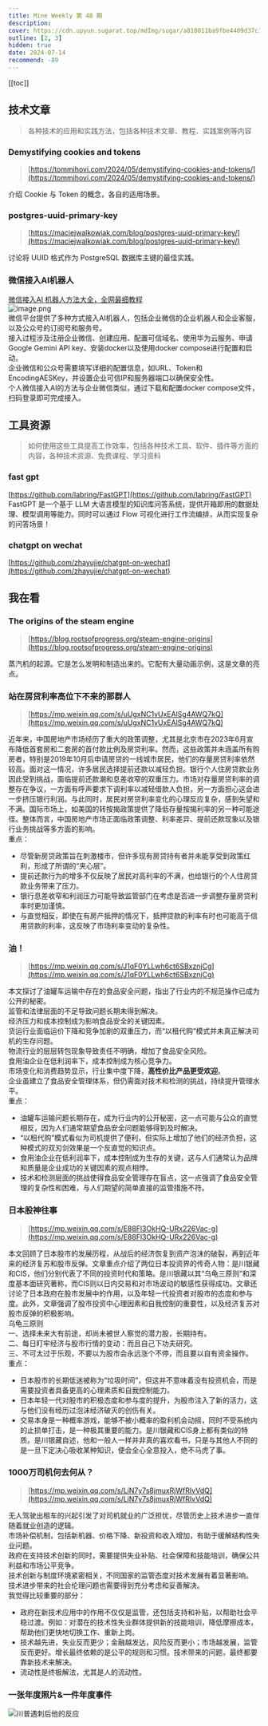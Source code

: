 ```yaml
---
title: Mine Weekly 第 48 期
description:
cover: https://cdn.upyun.sugarat.top/mdImg/sugar/a810811ba9fbe4409d37c35bb7571fed
outline: [2, 3]
hidden: true
date: 2024-07-14
recommend: -89
---
```


[[toc]]

## 技术文章
> 各种技术的应用和实践方法，包括各种技术文章、教程、实践案例等内容

### Demystifying cookies and tokens
> [https://tommihovi.com/2024/05/demystifying-cookies-and-tokens/](https://tommihovi.com/2024/05/demystifying-cookies-and-tokens/)

介绍 Cookie 与 Token 的概念，各自的适用场景。

### postgres-uuid-primary-key
> [https://maciejwalkowiak.com/blog/postgres-uuid-primary-key/](https://maciejwalkowiak.com/blog/postgres-uuid-primary-key/)

讨论将 UUID 格式作为 PostgreSQL 数据库主键的最佳实践。

### 微信接入AI机器人
[微信接入AI 机器人方法大全，全网最细教程](https://www.bilibili.com/read/cv35838882/)<br />![image.png](https://cdn.nlark.com/yuque/0/2024/png/457993/1720929842098-8f8f927b-56da-4c77-82c7-65c8c29d3224.png#averageHue=%23f8f8f8&clientId=u74e30216-03cf-4&from=paste&height=504&id=CC5gx&originHeight=1007&originWidth=1256&originalType=binary&ratio=2&rotation=0&showTitle=false&size=173175&status=done&style=none&taskId=ufedab309-4a8d-4a01-801a-662196847fe&title=&width=628)<br />微信平台提供了多种方式接入AI机器人，包括企业微信的企业机器人和企业客服，以及公众号的订阅号和服务号。<br />接入过程涉及注册企业微信、创建应用、配置可信域名、使用华为云服务、申请Google Gemini API key、安装docker以及使用docker compose进行配置和启动。<br />企业微信和公众号需要填写详细的配置信息，如URL、Token和EncodingAESKey，并设置企业可信IP和服务器端口以确保安全性。<br />个人微信接入AI的方法与企业微信类似，通过下载和配置docker compose文件，扫码登录即可完成接入。

## 工具资源
> 如何使用这些工具提高工作效率，包括各种技术工具、软件、插件等方面的内容，各种技术资源、免费课程、学习资料

### fast gpt
[https://github.com/labring/FastGPT](https://github.com/labring/FastGPT)<br />FastGPT 是一个基于 LLM 大语言模型的知识库问答系统，提供开箱即用的数据处理、模型调用等能力。同时可以通过 Flow 可视化进行工作流编排，从而实现复杂的问答场景！
### chatgpt on wechat
[https://github.com/zhayujie/chatgpt-on-wechat](https://github.com/zhayujie/chatgpt-on-wechat)
## 我在看
### The origins of the steam engine
> [https://blog.rootsofprogress.org/steam-engine-origins](https://blog.rootsofprogress.org/steam-engine-origins)

蒸汽机的起源。它是怎么发明和制造出来的。它配有大量动画示例，这是文章的亮点。
### 站在房贷利率高位下不来的那群人
> [https://mp.weixin.qq.com/s/uUgxNC1vUxEAlSg4AWQ7kQ](https://mp.weixin.qq.com/s/uUgxNC1vUxEAlSg4AWQ7kQ)

近年来，中国房地产市场经历了重大的政策调整，尤其是北京市在2023年6月宣布降低首套房和二套房的首付款比例及房贷利率。然而，这些政策并未涵盖所有购房者，特别是2019年10月后申请房贷的一线城市居民，他们的存量房贷利率依然较高。面对这一情况，许多居民选择提前还款以减轻负担。银行个人住房贷款业务因此受到挑战，面临提前还款潮和息差收窄的双重压力。市场对存量房贷利率的调整存在争议，一方面有呼声要求下调利率以减轻借款人负担，另一方面担心这会进一步挤压银行利润。与此同时，居民对房贷利率变化的心理反应复杂，感到失望和不满。国际市场上，如美国的转按揭政策提供了降低存量按揭利率的另一种可能途径。整体而言，中国房地产市场正面临政策调整、利率差异、提前还款现象以及银行业务挑战等多方面的影响。<br />重点：

- 尽管新房贷政策旨在刺激楼市，但许多现有房贷持有者并未能享受到政策红利，形成了所谓的“夹心层”。
- 提前还款行为的增多不仅反映了居民对高利率的不满，也给银行的个人住房贷款业务带来了压力。
- 银行息差收窄和利润压力可能导致监管部门在考虑是否进一步调整存量房贷利率时更加谨慎。
- 与直觉相反，即使在有房产抵押的情况下，抵押贷款的利率有时也可能高于信用贷款的利率，这反映了市场利率变动的复杂性。
### 油！
> [https://mp.weixin.qq.com/s/J1qF0YLLwh6ct6SBxznjCg](https://mp.weixin.qq.com/s/J1qF0YLLwh6ct6SBxznjCg)

本文探讨了油罐车运输中存在的食品安全问题，指出了行业内的不规范操作已成为公开的秘密。<br />监管和法律层面的不足导致问题长期未得到解决。<br />经济压力和成本控制成为影响食品安全的关键因素。<br />货运行业面临运价下降和竞争加剧的双重压力，而“以租代购”模式并未真正解决司机的生存问题。<br />物流行业的层层转包现象导致责任不明确，增加了食品安全风险。<br />食用油企业在低利润率下，成本控制成为核心竞争力。<br />市场变化和消费趋势显示，行业集中度下降，**高性价比产品更受欢迎**。<br />企业虽建立了食品安全管理体系，但仍需面对技术和检测的挑战，持续提升管理水平。<br />重点：

- 油罐车运输问题长期存在，成为行业内的公开秘密，这一点可能与公众的直觉相反，因为人们通常期望食品安全问题能够得到及时解决。
- “以租代购”模式看似为司机提供了便利，但实际上增加了他们的经济负担，这种模式的双刃剑效果是一个反直觉的知识点。
- 食用油企业在低利润率下，成本控制成为生存的关键，这与人们通常认为品牌和质量是企业成功的关键因素的观点相悖。
- 技术和检测层面的挑战使得食品安全管理存在盲点，这一点强调了食品安全管理的复杂性和困难，与人们期望的简单直接的监管措施不符。

### 日本股神往事
> [https://mp.weixin.qq.com/s/E88Fl3OkHQ-URx226Vac-g](https://mp.weixin.qq.com/s/E88Fl3OkHQ-URx226Vac-g)

本文回顾了日本股市的发展历程，从战后的经济恢复到资产泡沫的破裂，再到近年来的经济复苏和股市反弹。文章重点介绍了两位日本投资界的传奇人物：是川银藏和CIS，他们分别代表了不同的投资时代和策略。是川银藏以其“乌龟三原则”和深度基本面研究著称，而CIS则以日内交易和对市场波动的敏感性获得成功。文章还讨论了日本政府在股市发展中的作用，以及年轻一代投资者对股市的态度和参与度。此外，文章强调了股市投资中心理因素和自我控制的重要性，以及经济复苏对股市反弹的积极影响。<br />乌龟三原则<br />一、选择未来大有前途，却尚未被世人察觉的潜力股，长期持有。<br />二、每日盯牢经济与股市行情的变动：而且自己下功夫研究。<br />三、不可太过于乐观，不要以为股市会永远涨个不停，而且要以自有资金操作。<br />重点：

- 日本股市的长期低迷被称为“垃圾时间”，但这并不意味着没有投资机会，而是需要投资者具备更高的心理素质和自我控制能力。
- 日本年轻一代对股市的积极态度和参与度的提升，为股市注入了新的活力，这与他们没有经历过泡沫经济破灭的创伤有关。
- 交易本身是一种概率游戏，能够不被小概率的盈利机会动摇，同时不受系统内的止损单打击，是一种极其重要的能力。是川银藏和CIS身上都有类似的特质。是川银藏自述，他和一般人一样并非真的喜欢看书，只是与其他人不同的是一旦下定决心吸收某种知识，便会全心全意投入，绝不马虎了事。

### 1000万司机何去何从？
> [https://mp.weixin.qq.com/s/LiN7y7s8jmuxRjWfRIvVdQ](https://mp.weixin.qq.com/s/LiN7y7s8jmuxRjWfRIvVdQ)

无人驾驶出租车的兴起引发了对司机就业的广泛担忧，尽管历史上技术进步一直伴随着就业创造的逻辑。<br />市场补偿机制，包括新机器、价格下降、新投资和收入增加，有助于缓解结构性失业问题。<br />政府在支持技术创新的同时，需要提供失业补贴、社会保障和技能培训，确保公共利益和市场公平竞争。<br />技术创新与制度环境紧密相关，不同国家的监管态度对技术发展有着显著影响。<br />技术进步带来的社会伦理问题也需要得到充分考虑和妥善解决。<br />我觉得比较重要的部分：

- 政府在新技术应用中的作用不仅仅是监管，还包括支持和补贴，以帮助社会平稳过渡。例如：对潜在的技术性失业群体提供新的技能培训，降低摩擦成本，帮助他们更快地切换工作、重新上岗。
- 技术越先进，失业反而更少；金融越发达，风险反而更小；市场越发展，监管反而更好。增长最终依赖的是公平的规则和习惯。技术带来的问题，最终都要靠新技术来解决。
- 流动性是终极解法，尤其是人的流动性。

### 一张年度照片&一件年度事件
![川普遇刺后他的反应](https://cdn.nlark.com/yuque/0/2024/png/457993/1720929450381-3e388fe2-f65a-4e91-b52f-532ae222764a.png#averageHue=%23295283&clientId=u74e30216-03cf-4&from=paste&height=683&id=u0d4a571e&originHeight=1365&originWidth=2048&originalType=binary&ratio=2&rotation=0&showTitle=true&size=3003821&status=done&style=none&taskId=ua676ed1d-3866-4604-b4aa-9d5b15ae6c3&title=%E5%B7%9D%E6%99%AE%E9%81%87%E5%88%BA%E5%90%8E%E4%BB%96%E7%9A%84%E5%8F%8D%E5%BA%94&width=1024 "川普遇刺后他的反应")
